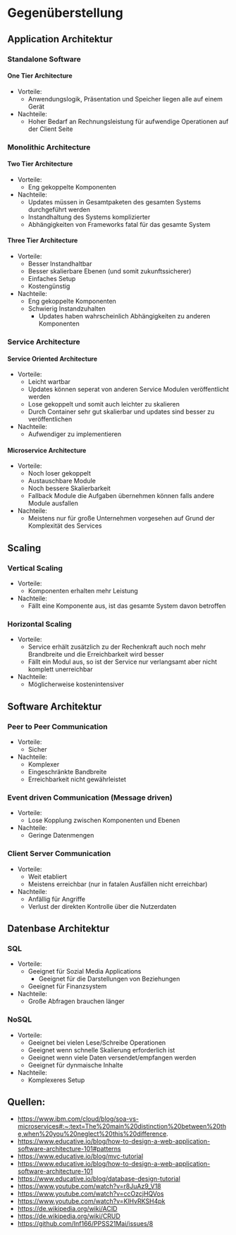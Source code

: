 # Gegenüberstellung
## Application Architektur
### Standalone Software
#### One Tier Architecture
- Vorteile:
    - Anwendungslogik, Präsentation und Speicher liegen alle auf einem Gerät
- Nachteile:
    - Hoher Bedarf an Rechnungsleistung für aufwendige Operationen auf der Client Seite
### Monolithic Architecture
#### Two Tier Architecture
- Vorteile:
    - Eng gekoppelte Komponenten
- Nachteile:
    - Updates müssen in Gesamtpaketen des gesamten Systems durchgeführt werden
    - Instandhaltung des Systems komplizierter
    - Abhängigkeiten von Frameworks fatal für das gesamte System
#### Three Tier Architecture
- Vorteile:
    - Besser Instandhaltbar
    - Besser skalierbare Ebenen (und somit zukunftssicherer)
    - Einfaches Setup
    - Kostengünstig
- Nachteile:
    - Eng gekoppelte Komponenten
    - Schwierig Instandzuhalten
        - Updates haben wahrscheinlich Abhängigkeiten zu anderen Komponenten
### Service Architecture
#### Service Oriented Architecture
- Vorteile:
    - Leicht wartbar
    - Updates können seperat von anderen Service Modulen veröffentlicht werden
    - Lose gekoppelt und somit auch leichter zu skalieren
    - Durch Container sehr gut skalierbar und updates sind besser zu veröffentlichen
- Nachteile:
    - Aufwendiger zu implementieren
#### Microservice Architecture
- Vorteile:
    - Noch loser gekoppelt
    - Austauschbare Module
    - Noch bessere Skalierbarkeit
    - Fallback Module die Aufgaben übernehmen können falls andere Module ausfallen
- Nachteile:
    - Meistens nur für große Unternehmen vorgesehen auf Grund der Komplexität des Services
## Scaling
### Vertical Scaling
- Vorteile:
    - Komponenten erhalten mehr Leistung
- Nachteile:
    - Fällt eine Komponente aus, ist das gesamte System davon betroffen
### Horizontal Scaling
- Vorteile:
    - Service erhält zusätzlich zu der Rechenkraft auch noch mehr Brandbreite und die Erreichbarkeit wird besser
    - Fällt ein Modul aus, so ist der Service nur verlangsamt aber nicht komplett unerreichbar
- Nachteile:
    - Möglicherweise kostenintensiver
## Software Architektur
### Peer to Peer Communication
- Vorteile:
    - Sicher
- Nachteile:
    - Komplexer
    - Eingeschränkte Bandbreite
    - Erreichbarkeit nicht gewährleistet
### Event driven Communication (Message driven)
- Vorteile:
    - Lose Kopplung zwischen Komponenten und Ebenen
- Nachteile:
    - Geringe Datenmengen
### Client Server Communication
- Vorteile:
    - Weit etabliert
    - Meistens erreichbar (nur in fatalen Ausfällen nicht erreichbar)
- Nachteile:
    - Anfällig für Angriffe
    - Verlust der direkten Kontrolle über die Nutzerdaten
## Datenbase Architektur
### SQL
- Vorteile: 
    - Geeignet für Sozial Media Applications
        - Geeignet für die Darstellungen von Beziehungen
    - Geeignet für Finanzsystem
- Nachteile:
    - Große Abfragen brauchen länger
### NoSQL
- Vorteile: 
    - Geeignet bei vielen Lese/Schreibe Operationen
    - Geeignet wenn schnelle Skalierung erforderlich ist
    - Geeignet wenn viele Daten versendet/empfangen werden
    - Geeignet für dynmaische Inhalte
- Nachteile:
    - Komplexeres Setup

## Quellen:
- https://www.ibm.com/cloud/blog/soa-vs-microservices#:~:text=The%20main%20distinction%20between%20the,when%20you%20neglect%20this%20difference.
- https://www.educative.io/blog/how-to-design-a-web-application-software-architecture-101#patterns
- https://www.educative.io/blog/mvc-tutorial 
- https://www.educative.io/blog/how-to-design-a-web-application-software-architecture-101
- https://www.educative.io/blog/database-design-tutorial
- https://www.youtube.com/watch?v=r8JuAz9_V18
- https://www.youtube.com/watch?v=ccOzcjHQVos
- https://www.youtube.com/watch?v=KlHvRKSH4pk
- https://de.wikipedia.org/wiki/ACID
- https://de.wikipedia.org/wiki/CRUD
- https://github.com/Inf166/PPSS21Mai/issues/8